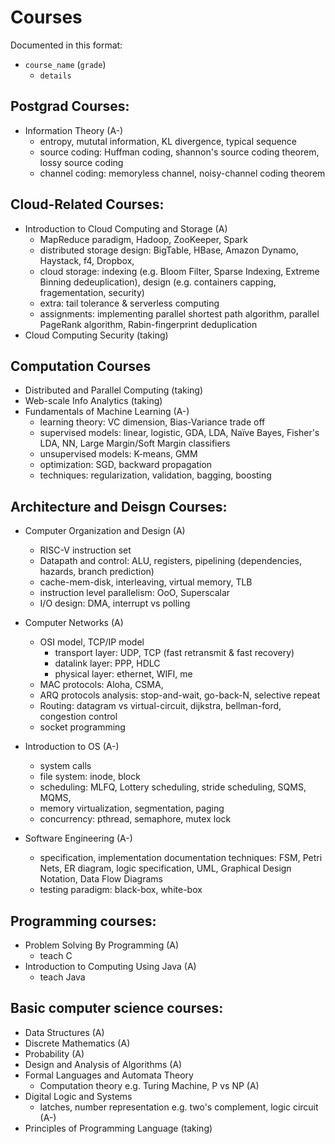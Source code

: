 # Courses

Documented in this format:
 - `course_name` (`grade`)
   - `details`

## Postgrad Courses:
  - Information Theory (A-)
    - entropy, mututal information, KL divergence, typical sequence
    - source coding: Huffman coding, shannon's source coding theorem, lossy source coding
    - channel coding: memoryless channel, noisy-channel coding theorem

## Cloud-Related Courses:
  - Introduction to Cloud Computing and Storage (A)
    - MapReduce paradigm, Hadoop, ZooKeeper, Spark
    - distributed storage design: BigTable, HBase, Amazon Dynamo, Haystack, f4, Dropbox, 
    - cloud storage: indexing (e.g. Bloom Filter, Sparse Indexing, Extreme Binning dedeuplication), design (e.g. containers capping, fragementation, security) 
    - extra: tail tolerance & serverless computing
    - assignments: implementing parallel shortest path algorithm, parallel PageRank algorithm, Rabin-fingerprint deduplication
  - Cloud Computing Security (taking)

## Computation Courses
  - Distributed and Parallel Computing (taking)
  - Web-scale Info Analytics (taking)
  - Fundamentals of Machine Learning (A-)
    - learning theory: VC dimension, Bias-Variance trade off
    - supervised models: linear, logistic, GDA, LDA, Naïve Bayes, Fisher's LDA, NN, Large Margin/Soft Margin classifiers
    - unsupervised models: K-means, GMM
    - optimization: SGD, backward propagation
    - techniques: regularization, validation, bagging, boosting

## Architecture and Deisgn Courses:
  - Computer Organization and Design (A)
    - RISC-V instruction set
    - Datapath and control: ALU, registers, pipelining (dependencies, hazards, branch prediction)
    - cache-mem-disk, interleaving, virtual memory, TLB
    - instruction level parallelism: OoO, Superscalar
    - I/O design: DMA, interrupt vs polling

 - Computer Networks (A)
   - OSI model, TCP/IP model
      - transport layer: UDP, TCP (fast retransmit & fast recovery)
      - datalink layer: PPP, HDLC
      - physical layer: ethernet, WIFI, me
   - MAC protocols: Aloha, CSMA, 
   - ARQ protocols analysis: stop-and-wait, go-back-N, selective repeat 
   - Routing: datagram vs virtual-circuit, dijkstra, bellman-ford, congestion control
   - socket programming

 - Introduction to OS (A-)
   - system calls
   - file system: inode, block
   - scheduling: MLFQ, Lottery scheduling, stride scheduling, SQMS, MQMS,
   - memory virtualization, segmentation, paging
   - concurrency: pthread, semaphore, mutex lock
  
 -  Software Engineering (A-)
    - specification, implementation documentation techniques: FSM, Petri Nets, ER diagram, logic specification, UML, Graphical Design Notation, Data Flow Diagrams
    - testing paradigm: black-box, white-box

## Programming courses:
 - Problem Solving By Programming (A)
   - teach C 
 - Introduction to Computing Using Java (A)
   - teach Java 

## Basic computer science courses:
 - Data Structures (A)
 - Discrete Mathematics (A)
 - Probability (A)
 - Design and Analysis of Algorithms (A)
 - Formal Languages and Automata Theory
   - Computation theory e.g. Turing Machine, P vs NP (A)
 - Digital Logic and Systems
   - latches, number representation e.g. two's complement, logic circuit (A-)
 - Principles of Programming Language (taking)


